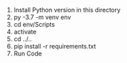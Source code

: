 1. Install Python version in this directory
2. py -3.7 -m venv env
3. cd env/Scripts
4. activate
5. cd ../..
6. pip install -r requirements.txt
7. Run Code